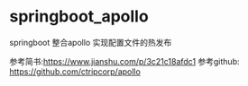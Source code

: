 # springboot_apollo
springboot 整合apollo 实现配置文件的热发布

参考简书:https://www.jianshu.com/p/3c21c18afdc1
参考github: https://github.com/ctripcorp/apollo
